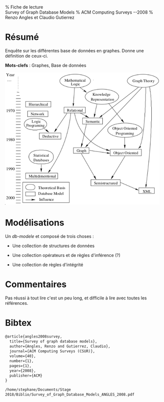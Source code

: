 % Fiche de lecture  
Survey of Graph Database Models
% ACM Computing Surveys --2008
% Renzo Angles et Claudio Gutierrez

# Résumé

Enquête sur les différentes base de données en graphes. Donne une définition de
ceux-ci.

**Mots-clefs** : Graphes, Base de données

![L'évolution des modèles de base de données.](angles2008.png)

# Modélisations

Un _db-modele_ et composé de trois choses :

* Une collection de structures de données

* Une collection opérateurs et de règles d'inférence (?)

* Une collection de règles d'intégrité

# Commentaires

Pas réussi à tout lire c'est un peu long, et difficile à lire avec toutes les
références.

# Bibtex

```
@article{angles2008survey,
  title={Survey of graph database models},
  author={Angles, Renzo and Gutierrez, Claudio},
  journal={ACM Computing Surveys (CSUR)},
  volume={40},
  number={1},
  pages={1},
  year={2008},
  publisher={ACM}
}
```

```
/home/stephane/Documents/Stage 2018/Biblio/Survey_of_Graph_Database_Models_ANGLES_2008.pdf
```
